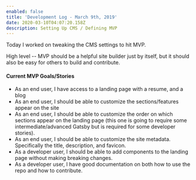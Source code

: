 ```yaml
---
enabled: false
title: 'Development Log - March 9th, 2019'
date: 2020-03-10T04:07:20.158Z
description: Setting Up CMS / Defining MVP
---
```

Today I worked on tweaking the CMS settings to hit MVP.

High level -- MVP should be a helpful site builder just by itself, but it should also be easy for others to build and contribute.

#### Current MVP Goals/Stories

- As an end user, I have access to a landing page with a resume, and a blog
- As an end user, I should be able to customize the sections/features appear on the site
- As an end user, I should be able to customize the order on which sections appear on the landing page (this one is going to require some intermediate/advanced Gatsby but is required for some developer stories).
- As an end user, I should be able to customize the site metadata. Specifically the title, description, and favicon.
- As a developer user, I should be able to add components to the landing page without making breaking changes.
- As a developer user, I have good documentation on both how to use the repo and how to contribute.
